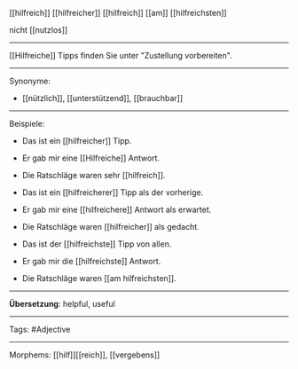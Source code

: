 [[hilfreich]]
[[hilfreicher]]
[[hilfreich]]
[[am]] [[hilfreichsten]]

nicht [[nutzlos]]

---
[[Hilfreiche]] Tipps finden Sie unter "Zustellung vorbereiten".

---

Synonyme:
- [[nützlich]], [[unterstützend]], [[brauchbar]]

---
Beispiele:

- Das ist ein [[hilfreicher]] Tipp.
- Er gab mir eine [[Hilfreiche]] Antwort.
- Die Ratschläge waren sehr [[hilfreich]].

- Das ist ein [[hilfreicherer]] Tipp als der vorherige.
- Er gab mir eine [[hilfreichere]] Antwort als erwartet.
- Die Ratschläge waren [[hilfreicher]] als gedacht.

- Das ist der [[hilfreichste]] Tipp von allen.
- Er gab mir die [[hilfreichste]] Antwort.
- Die Ratschläge waren [[am hilfreichsten]].

---
**Übersetzung**:
helpful, useful

---

Tags: 
#Adjective

---
Morphems:
[[hilf]][[reich]], [[vergebens]]